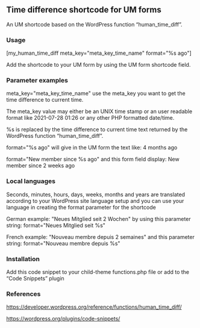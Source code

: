 ## Time difference shortcode for UM forms

An UM shortcode based on the WordPress function “human_time_diff”. 

### Usage
[my_human_time_diff meta_key="meta_key_time_name" format="%s ago"]

Add the shortcode to your UM form by using the UM form shortcode field.

### Parameter examples
meta_key="meta_key_time_name" use the meta_key you want to get the time difference to current time.

The meta_key value may either be an UNIX time stamp or an user readable format like 2021-07-28 01:26 or any other PHP formatted date/time.

%s is replaced by the time difference to current time text returned by the WordPress function “human_time_diff”.

format="%s ago" will give in the UM form the text like: 4 months ago

format="New member since %s ago" and this form field display: New member since 2 weeks ago

### Local languages
Seconds, minutes, hours, days, weeks, months and years are translated according to your WordPress site language setup and you can use your language in creating the format parameter for the shortcode

German example: "Neues Mitglied seit 2 Wochen" by using this parameter string: format="Neues Mitglied seit %s"

French example: "Nouveau membre depuis 2 semaines" and this parameter string: format="Nouveau membre depuis %s"

### Installation
Add this code snippet to your child-theme functions.php file or add to the “Code Snippets” plugin

### References
https://developer.wordpress.org/reference/functions/human_time_diff/

https://wordpress.org/plugins/code-snippets/



